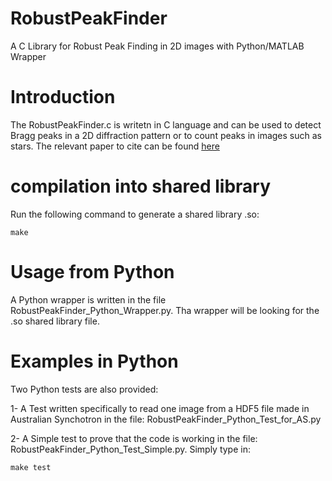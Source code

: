 # RobustPeakFinder
A C Library for Robust Peak Finding in 2D images with Python/MATLAB Wrapper

# Introduction
The RobustPeakFinder.c is writetn in C language and can be used to detect Bragg peaks in a 2D diffraction pattern or to count peaks  in images such as stars. The relevant paper to cite can be found [here](http://scripts.iucr.org/cgi-bin/paper?S1600576717014340)

# compilation into shared library
Run the following command to generate a shared library .so:
```
make
```

# Usage from Python
A Python wrapper is written in the file RobustPeakFinder_Python_Wrapper.py. Tha wrapper will be looking for the .so shared library file.

# Examples in Python 
Two Python tests are also provided:

1- A Test written specifically to read one image from a HDF5 file made in Australian Synchotron in the file: RobustPeakFinder_Python_Test_for_AS.py

2- A Simple test to prove that the code is working in the file: RobustPeakFinder_Python_Test_Simple.py. Simply type in:
```
make test
```
